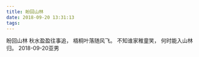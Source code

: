 ```yaml
---
title: 盼回山林
date: 2018-09-20 13:31:13
tags:
---
```

盼回山林
秋水盈盈往事追，
梧桐叶落随风飞。
不知谁家稚童笑，
何时能入山林归。
2018-09-20亚男